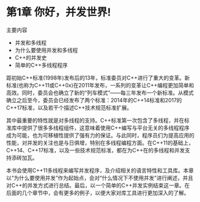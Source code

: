 # 第1章 你好，并发世界!

主要内容

- 并发和多线程
- 为什么要使用并发和多线程
- C++的并发史
- 简单的C++多线程程序

距初始C++标准(1998年)发布后的13年，标准委员对C++进行了重大的变革。新标准(也称为C++11或C++0x)在2011年发布，一系列的变革让C++编程更加简单和高效。同时，委员会也确立了新的“列车模式”——每三年发布一个新标准。从模式确立之后至今，委员会已经发布了两个标准：2014年的C++14标准和2017的C++17标准，以及若干个描述C++技术规范标准扩展。

其中最重要的特性就是对多线程的支持。C++标准第一次包含了多线程，并在标准库中提供了很多多线程组件，这意味着使用C++编写与平台无关的多线程程序成为可能，也为可移植性提供了强有力的保证。与此同时，程序员们为提高应用的性能，对并发的关注也是与日俱增，特别在多线程编程方面。在C++11的基础上，C++14、C++17标准，以及一些技术规范标准，都在为C++在的多线程和并发支持添砖加瓦。

本书会使用C++11多线程来编写并发程序，及介绍相关的语言特性和工具库。本章以“为什么要使用并发”作为起始点，会对“什么情况下不使用并发”进行阐述，并且对C++的并发方式进行总结。最后，以一个简单的C++并发实例结束这一章。在后面的几个章节中，会有更多的例子，以便大家对库工具进行更加深入的了解。

